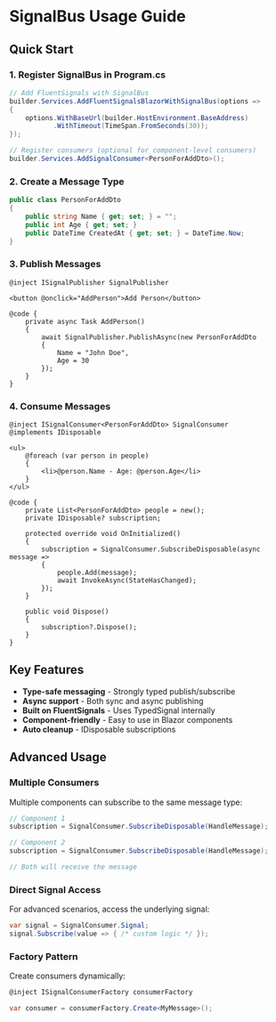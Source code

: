 # SignalBus Usage Guide

## Quick Start

### 1. Register SignalBus in Program.cs

```csharp
// Add FluentSignals with SignalBus
builder.Services.AddFluentSignalsBlazorWithSignalBus(options =>
{
    options.WithBaseUrl(builder.HostEnvironment.BaseAddress)
           .WithTimeout(TimeSpan.FromSeconds(30));
});

// Register consumers (optional for component-level consumers)
builder.Services.AddSignalConsumer<PersonForAddDto>();
```

### 2. Create a Message Type

```csharp
public class PersonForAddDto
{
    public string Name { get; set; } = "";
    public int Age { get; set; }
    public DateTime CreatedAt { get; set; } = DateTime.Now;
}
```

### 3. Publish Messages

```razor
@inject ISignalPublisher SignalPublisher

<button @onclick="AddPerson">Add Person</button>

@code {
    private async Task AddPerson()
    {
        await SignalPublisher.PublishAsync(new PersonForAddDto 
        { 
            Name = "John Doe", 
            Age = 30 
        });
    }
}
```

### 4. Consume Messages

```razor
@inject ISignalConsumer<PersonForAddDto> SignalConsumer
@implements IDisposable

<ul>
    @foreach (var person in people)
    {
        <li>@person.Name - Age: @person.Age</li>
    }
</ul>

@code {
    private List<PersonForAddDto> people = new();
    private IDisposable? subscription;

    protected override void OnInitialized()
    {
        subscription = SignalConsumer.SubscribeDisposable(async message =>
        {
            people.Add(message);
            await InvokeAsync(StateHasChanged);
        });
    }

    public void Dispose()
    {
        subscription?.Dispose();
    }
}
```

## Key Features

- **Type-safe messaging** - Strongly typed publish/subscribe
- **Async support** - Both sync and async publishing
- **Built on FluentSignals** - Uses TypedSignal<T> internally
- **Component-friendly** - Easy to use in Blazor components
- **Auto cleanup** - IDisposable subscriptions

## Advanced Usage

### Multiple Consumers

Multiple components can subscribe to the same message type:

```csharp
// Component 1
subscription = SignalConsumer.SubscribeDisposable(HandleMessage);

// Component 2
subscription = SignalConsumer.SubscribeDisposable(HandleMessage);

// Both will receive the message
```

### Direct Signal Access

For advanced scenarios, access the underlying signal:

```csharp
var signal = SignalConsumer.Signal;
signal.Subscribe(value => { /* custom logic */ });
```

### Factory Pattern

Create consumers dynamically:

```csharp
@inject ISignalConsumerFactory consumerFactory

var consumer = consumerFactory.Create<MyMessage>();
```